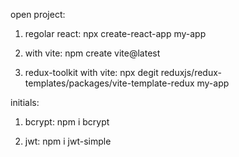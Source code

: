 open project:
1) regolar react: npx create-react-app my-app

2) with vite: npm create vite@latest

3) redux-toolkit with vite:  npx degit reduxjs/redux-templates/packages/vite-template-redux my-app


initials:

1) bcrypt: npm i bcrypt

2) jwt: npm i jwt-simple